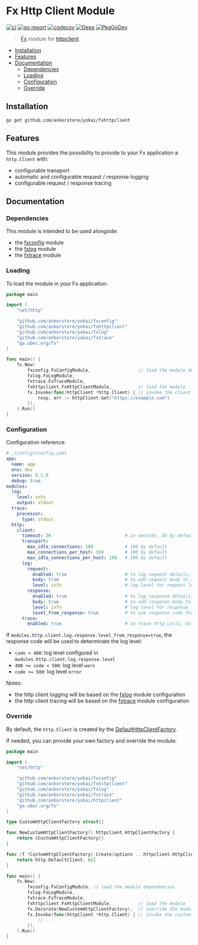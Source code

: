# Fx Http Client Module

[![ci](https://github.com/ankorstore/yokai/actions/workflows/fxhttpclient-ci.yml/badge.svg)](https://github.com/ankorstore/yokai/actions/workflows/fxhttpclient-ci.yml)
[![go report](https://goreportcard.com/badge/github.com/ankorstore/yokai/fxhttpclient)](https://goreportcard.com/report/github.com/ankorstore/yokai/fxhttpclient)
[![codecov](https://codecov.io/gh/ankorstore/yokai/graph/badge.svg?token=ghUBlFsjhR&flag=fxhttpclient)](https://app.codecov.io/gh/ankorstore/yokai/tree/main/fxhttpclient)
[![Deps](https://img.shields.io/badge/osi-deps-blue)](https://deps.dev/go/github.com%2Fankorstore%2Fyokai%2Ffxhttpclient)
[![PkgGoDev](https://pkg.go.dev/badge/github.com/ankorstore/yokai/fxhttpclient)](https://pkg.go.dev/github.com/ankorstore/yokai/fxhttpclient)

> [Fx](https://uber-go.github.io/fx/) module for [httpclient](https://github.com/ankorstore/yokai/tree/main/httpclient).

<!-- TOC -->
* [Installation](#installation)
* [Features](#features)
* [Documentation](#documentation)
	* [Dependencies](#dependencies)
	* [Loading](#loading)
	* [Configuration](#configuration)
	* [Override](#override)
<!-- TOC -->

## Installation

```shell
go get github.com/ankorstore/yokai/fxhttpclient
```

## Features

This module provides the possibility to provide to your Fx application a `http.Client` with:

- configurable transport
- automatic and configurable request / response logging
- configurable request / response tracing

## Documentation

### Dependencies

This module is intended to be used alongside:

- the [fxconfig](https://github.com/ankorstore/yokai/tree/main/fxconfig) module
- the [fxlog](https://github.com/ankorstore/yokai/tree/main/fxlog) module
- the [fxtrace](https://github.com/ankorstore/yokai/tree/main/fxtrace) module

### Loading

To load the module in your Fx application:

```go
package main

import (
	"net/http"

	"github.com/ankorstore/yokai/fxconfig"
	"github.com/ankorstore/yokai/fxhttpclient"
	"github.com/ankorstore/yokai/fxlog"
	"github.com/ankorstore/yokai/fxtrace"
	"go.uber.org/fx"
)

func main() {
	fx.New(
		fxconfig.FxConfigModule,                  // load the module dependencies
		fxlog.FxLogModule,
		fxtrace.FxTraceModule,
		fxhttpclient.FxHttpClientModule,          // load the module
		fx.Invoke(func(httpClient *http.Client) { // invoke the client
			resp, err := httpClient.Get("https://example.com")
		}),
	).Run()
}
```

### Configuration

Configuration reference:

```yaml
# ./configs/config.yaml
app:
  name: app
  env: dev
  version: 0.1.0
  debug: true
modules:
  log:
    level: info
    output: stdout
  trace:
    processor:
      type: stdout
  http:
    client:
      timeout: 30                            # in seconds, 30 by default
      transport:
        max_idle_connections: 100            # 100 by default
        max_connections_per_host: 100        # 100 by default
        max_idle_connections_per_host: 100   # 100 by default
      log:
        request:
          enabled: true                      # to log request details, disabled by default
          body: true                         # to add request body to request details, disabled by default
          level: info                        # log level for request logging
        response:
          enabled: true                      # to log response details, disabled by default
          body: true                         # to add response body to request details, disabled by default
          level: info                        # log level for response logging
          level_from_response: true          # to use response code for response logging
      trace:
        enabled: true                        # to trace http calls, disabled by default
```

If `modules.http.client.log.response.level_from_response=true`, the response code will be used to determinate the log level:

- `code < 400`: log level configured in `modules.http.client.log.response.level`
- `400 <= code < 500`: log level `warn`
- `code >= 500`: log level `error`

Notes:

- the http client logging will be based on the [fxlog](https://github.com/ankorstore/yokai/tree/main/fxlog) module
  configuration
- the http client tracing will be based on the [fxtrace](https://github.com/ankorstore/yokai/tree/main/fxtrace) module
  configuration

### Override

By default, the `http.Client` is created by
the [DefaultHttpClientFactory](https://github.com/ankorstore/yokai/blob/main/httpclient/factory.go).

If needed, you can provide your own factory and override the module:

```go
package main

import (
	"net/http"

	"github.com/ankorstore/yokai/fxconfig"
	"github.com/ankorstore/yokai/fxhttpclient"
	"github.com/ankorstore/yokai/fxlog"
	"github.com/ankorstore/yokai/fxtrace"
	"github.com/ankorstore/yokai/httpclient"
	"go.uber.org/fx"
)

type CustomHttpClientFactory struct{}

func NewCustomHttpClientFactory() httpclient.HttpClientFactory {
	return &CustomHttpClientFactory{}
}

func (f *CustomHttpClientFactory) Create(options ...httpclient.HttpClientOption) (*http.Client, error) {
	return http.DefaultClient, nil
}

func main() {
	fx.New(
		fxconfig.FxConfigModule, // load the module dependencies
		fxlog.FxLogModule,
		fxtrace.FxTraceModule,
		fxhttpclient.FxHttpClientModule,          // load the module
		fx.Decorate(NewCustomHttpClientFactory),  // override the module with a custom factory
		fx.Invoke(func(httpClient *http.Client) { // invoke the custom client
			// ...
		}),
	).Run()
}
```
